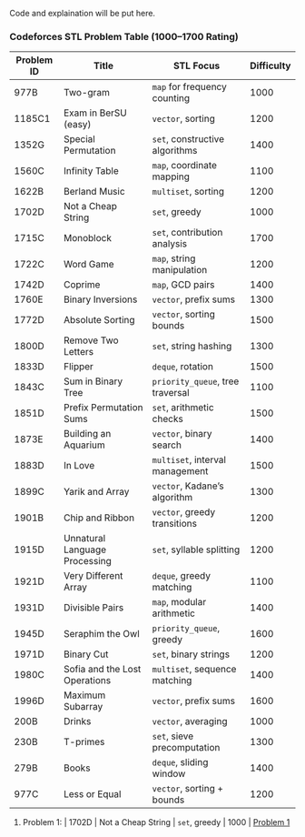 Code and explaination will be put here. 


### **Codeforces STL Problem Table (1000–1700 Rating)**  
| Problem ID | Title | STL Focus | Difficulty |
|------------|--------------------------------|-----------------------------|------------|
| 977B | Two-gram | `map` for frequency counting | 1000 |
| 1185C1 | Exam in BerSU (easy) | `vector`, sorting | 1200 |
| 1352G | Special Permutation | `set`, constructive algorithms | 1400 |
| 1560C | Infinity Table | `map`, coordinate mapping | 1100 |
| 1622B | Berland Music | `multiset`, sorting | 1200 |
| 1702D | Not a Cheap String | `set`, greedy | 1000 |
| 1715C | Monoblock | `set`, contribution analysis | 1700 |
| 1722C | Word Game | `map`, string manipulation | 1200 |
| 1742D | Coprime | `map`, GCD pairs | 1400 |
| 1760E | Binary Inversions | `vector`, prefix sums | 1300 |
| 1772D | Absolute Sorting | `vector`, sorting bounds | 1500 |
| 1800D | Remove Two Letters | `set`, string hashing | 1300 |
| 1833D | Flipper | `deque`, rotation | 1500 |
| 1843C | Sum in Binary Tree | `priority_queue`, tree traversal | 1100 |
| 1851D | Prefix Permutation Sums | `set`, arithmetic checks | 1500 |
| 1873E | Building an Aquarium | `vector`, binary search | 1400 |
| 1883D | In Love | `multiset`, interval management | 1500 |
| 1899C | Yarik and Array | `vector`, Kadane’s algorithm | 1300 |
| 1901B | Chip and Ribbon | `vector`, greedy transitions | 1200 |
| 1915D | Unnatural Language Processing | `set`, syllable splitting | 1200 |
| 1921D | Very Different Array | `deque`, greedy matching | 1100 |
| 1931D | Divisible Pairs | `map`, modular arithmetic | 1400 |
| 1945D | Seraphim the Owl | `priority_queue`, greedy | 1600 |
| 1971D | Binary Cut | `set`, binary strings | 1200 |
| 1980C | Sofia and the Lost Operations | `multiset`, sequence matching | 1400 |
| 1996D | Maximum Subarray | `vector`, prefix sums | 1600 |
| 200B | Drinks | `vector`, averaging | 1000 |
| 230B | T-primes | `set`, sieve precomputation | 1300 |
| 279B | Books | `deque`, sliding window | 1400 |
| 977C | Less or Equal | `vector`, sorting + bounds | 1200 |

1. Problem 1: 
| 1702D | Not a Cheap String | `set`, greedy | 1000 |
[Problem 1](1702D.md)
